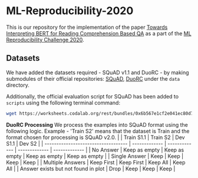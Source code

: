# ML-Reproducibility-2020

This is our repository for the implementation of the paper [Towards Interpreting BERT for Reading Comprehension Based QA](https://openreview.net/forum?id=bpDFfs40geg&referrer=%5BML%20Reproducibility%20Challenge%202020%5D(%2Fgroup%3Fid%3DML_Reproducibility_Challenge%2F2020)) as a part of the [ML Reproducibility Challenge 2020](https://openreview.net/group?id=ML_Reproducibility_Challenge/2020).

## Datasets

We have added the datasets required - SQuAD v1.1 and DuoRC - by making submodules of their official repositories: [SQuAD](https://github.com/rajpurkar/SQuAD-explorer), [DuoRC](https://github.com/duorc/duorc) under the `data` directory.

Additionally, the official evaluation script for SQuAD has been added to `scripts` using the following terminal command:

```sh
wget https://worksheets.codalab.org/rest/bundles/0x6b567e1cf2e041ec80d7098f031c5c9e/contents/blob/ -O ./scripts/evaluate.py
```


**DuoRC Processing**
We process the examples into SQuAD format using the following logic. 
Example - 'Train S2' means that the dataset is Train and the format chosen for processing is SQuAD v2.0.
|                                     | Train S1.1    | Train S2      | Dev S1.1      | Dev S2        |
| ----------------------------------- | ------------- | ------------- | ------------- | ------------- |
| No Answer                           | Keep as empty | Keep as empty | Keep as empty | Keep as empty |
| Single Answer                       | Keep          | Keep          | Keep          | Keep          |
| Multiple Answers                    | Keep First    | Keep First    | Keep All      | Keep All      |
| Answer exists but not found in plot | Drop          | Keep          | Keep          | Keep          |